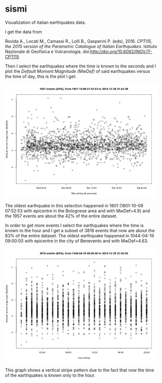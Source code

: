 # sismi
Visualization of italian earthquakes data.

I get the data from

Rovida A., Locati M., Camassi R., Lolli B., Gasperini P. (eds), 2016. *CPTI15, the 2015 version of the Parametric Catalogue of Italian Earthquakes.* Istituto Nazionale di Geofisica e Vulcanologia.
doi:http://doi.org/10.6092/INGV.IT-CPTI15

Then I select the earthquakes where the time is known to the seconds and I plot the *Default Moment Magnitude (MwDef)* of said earthquakes versus the time of day, this is the plot I get:

![alt text](MwDef_vs_time-of-day.png "Default Moment Magnitude (MwDef) vs time of day (to seconds).")

The oldest earthquake in this selection happened in 1801 (1801-10-08 07:52:53 with epicentre in the Bolognese area and with MwDef=4.9) and the 1957 events are about the 42% of the entire dataset.

In order to get more events I select the earthquakes where the time is known to the hour and I get a subset of 3818 events that now are about the 83% of the entire dataset. The oldest earthquake happened in 1044-04-19 09:00:00 with epicentre in the city of Benevento and with MwDef=4.63.

![alt text](MwDef_vs_hour-of-day.png "Default Moment Magnitude (MwDef) vs hour of day.")

This graph shows a vertical stripe pattern due to the fact that now the time of the earthquakes is known only to the hour.

